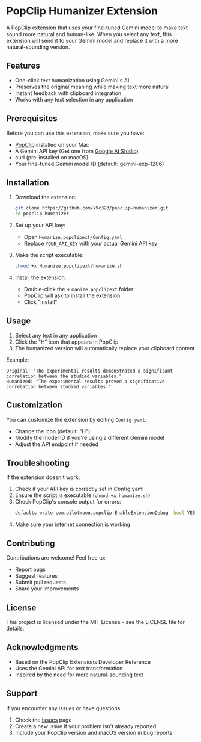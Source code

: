 # PopClip Humanizer Extension

A PopClip extension that uses your fine-tuned Gemini model to make text sound more natural and human-like. When you select any text, this extension will send it to your Gemini model and replace it with a more natural-sounding version.

## Features

- One-click text humanization using Gemini's AI
- Preserves the original meaning while making text more natural
- Instant feedback with clipboard integration
- Works with any text selection in any application

## Prerequisites

Before you can use this extension, make sure you have:

- [PopClip](https://pilotmoon.com/popclip/) installed on your Mac
- A Gemini API key (Get one from [Google AI Studio](https://makersuite.google.com/app/apikey))
- curl (pre-installed on macOS)
- Your fine-tuned Gemini model ID (default: gemini-exp-1206)

## Installation

1. Download the extension:
   ```bash
   git clone https://github.com/xVc323/popclip-humanizer.git
   cd popclip-humanizer
   ```

2. Set up your API key:
   - Open `Humanize.popclipext/Config.yaml`
   - Replace `YOUR_API_KEY` with your actual Gemini API key

3. Make the script executable:
   ```bash
   chmod +x Humanize.popclipext/humanize.sh
   ```

4. Install the extension:
   - Double-click the `Humanize.popclipext` folder
   - PopClip will ask to install the extension
   - Click "Install"

## Usage

1. Select any text in any application
2. Click the "H" icon that appears in PopClip
3. The humanized version will automatically replace your clipboard content

Example:
```
Original: "The experimental results demonstrated a significant correlation between the studied variables."
Humanized: "The experimental results proved a significative correlation between studied variables."
```

## Customization

You can customize the extension by editing `Config.yaml`:

- Change the icon (default: "H")
- Modify the model ID if you're using a different Gemini model
- Adjust the API endpoint if needed

## Troubleshooting

If the extension doesn't work:

1. Check if your API key is correctly set in Config.yaml
2. Ensure the script is executable (`chmod +x humanize.sh`)
3. Check PopClip's console output for errors:
   ```bash
   defaults write com.pilotmoon.popclip EnableExtensionDebug -bool YES
   ```
4. Make sure your internet connection is working

## Contributing

Contributions are welcome! Feel free to:

- Report bugs
- Suggest features
- Submit pull requests
- Share your improvements

## License

This project is licensed under the MIT License - see the LICENSE file for details.

## Acknowledgments

- Based on the PopClip Extensions Developer Reference
- Uses the Gemini API for text transformation
- Inspired by the need for more natural-sounding text

## Support

If you encounter any issues or have questions:

1. Check the [issues](https://github.com/xVc323/popclip-humanizer/issues) page
2. Create a new issue if your problem isn't already reported
3. Include your PopClip version and macOS version in bug reports